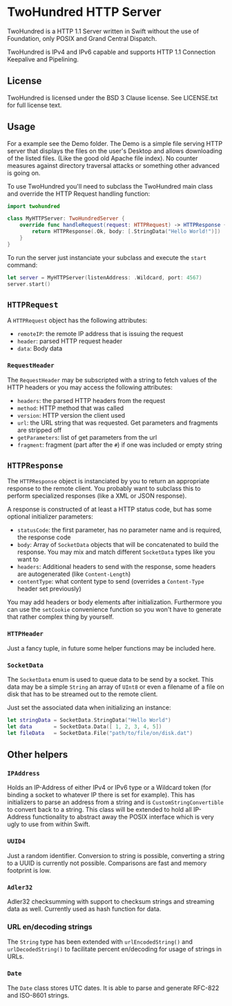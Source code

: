 # TwoHundred HTTP Server

TwoHundred is a HTTP 1.1 Server written in Swift without the use of Foundation, only POSIX and Grand Central Dispatch.

TwoHundred is IPv4 and IPv6 capable and supports HTTP 1.1 Connection Keepalive and Pipelining.

## License

TwoHundred is licensed under the BSD 3 Clause license. See LICENSE.txt for full license text.

## Usage

For a example see the Demo folder. The Demo is a simple file serving HTTP server that displays the files on the user's Desktop and allows downloading of the listed files. (Like the good old Apache file index). No counter measures against directory traversal attacks or something other advanced is going on.

To use TwoHundred you'll need to subclass the TwoHundred main class and override the HTTP Request handling function:

~~~swift
import twohundred

class MyHTTPServer: TwoHundredServer {
    override func handleRequest(request: HTTPRequest) -> HTTPResponse {
        return HTTPResponse(.Ok, body: [.StringData("Hello World!")])
    }
}
~~~

To run the server just instanciate your subclass and execute the `start` command:

~~~swift
let server = MyHTTPServer(listenAddress: .Wildcard, port: 4567)
server.start()
~~~

## `HTTPRequest`

A `HTTPRequest` object has the following attributes:

- `remoteIP`: the remote IP address that is issuing the request
- `header`: parsed HTTP request header
- `data`: Body data

### `RequestHeader`

The `RequestHeader` may be subscripted with a string to fetch values of the HTTP headers or you may access the following attributes:

- `headers`: the parsed HTTP headers from the request
- `method`: HTTP method that was called
- `version`: HTTP version the client used
- `url`: the URL string that was requested. Get parameters and fragments are stripped off
- `getParameters`: list of get parameters from the url
- `fragment`: fragment (part after the `#`) if one was included or empty string

## `HTTPResponse`

The `HTTPResponse` object is instanciated by you to return an appropriate response to the remote client. You probably want to subclass this to perform specialized responses (like a XML or JSON response).

A response is constructed of at least a HTTP status code, but has some optional initializer parameters:

- `statusCode`: the first parameter, has no parameter name and is required, the response code
- `body`: Array of `SocketData` objects that will be concatenated to build the response. You may mix and match different `SocketData` types like you want to
- `headers`: Additional headers to send with the response, some headers are autogenerated (like `Content-Length`)
- `contentType`: what content type to send (overrides a `Content-Type` header set previously)

You may add headers or body elements after initialization. Furthermore you can use the `setCookie` convenience function so you won't have to generate that rather complex thing by yourself.

### `HTTPHeader`

Just a fancy tuple, in future some helper functions may be included here.

### `SocketData`

The `SocketData` enum is used to queue data to be send by a socket. This data may be a simple `String` an array of `UInt8` or even a filename of a file on disk that has to be streamed out to the remote client.

Just set the associated data when initializing an instance:

~~~swift
let stringData = SocketData.StringData("Hello World")
let data       = SocketData.Data([ 1, 2, 3, 4, 5])
let fileData   = SocketData.File("path/to/file/on/disk.dat")
~~~

## Other helpers

### `IPAddress`

Holds an IP-Address of either IPv4 or IPv6 type or a Wildcard token (for binding a socket to whatever IP there is set for example). This has initializers to parse an address from a string and is `CustomStringConvertible` to convert back to a string. This class will be extended to hold all IP-Address functionality to abstract away the POSIX interface which is very ugly to use from within Swift.

### `UUID4`

Just a random identifier. Conversion to string is possible, converting a string to a UUID is currently not possible. Comparisons are fast and memory footprint is low.

### `Adler32`

Adler32 checksumming with support to checksum strings and streaming data as well. Currently used as hash function for data.

### URL en/decoding strings

The `String` type has been extended with `urlEncodedString()` and `urlDecodedString()` to facilitate percent en/decoding for usage of strings in URLs.

### `Date`

The `Date` class stores UTC dates. It is able to parse and generate RFC-822 and ISO-8601 strings.